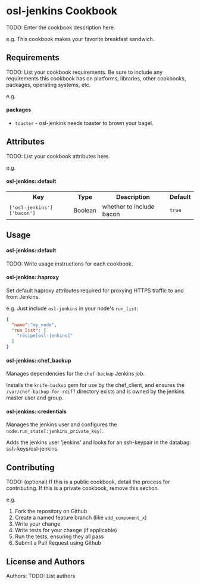 osl-jenkins Cookbook
====================
TODO: Enter the cookbook description here.

e.g.
This cookbook makes your favorite breakfast sandwich.

Requirements
------------
TODO: List your cookbook requirements. Be sure to include any requirements this cookbook has on platforms, libraries, other cookbooks, packages, operating systems, etc.

e.g.
#### packages
- `toaster` - osl-jenkins needs toaster to brown your bagel.

Attributes
----------
TODO: List your cookbook attributes here.

e.g.
#### osl-jenkins::default
<table>
  <tr>
    <th>Key</th>
    <th>Type</th>
    <th>Description</th>
    <th>Default</th>
  </tr>
  <tr>
    <td><tt>['osl-jenkins']['bacon']</tt></td>
    <td>Boolean</td>
    <td>whether to include bacon</td>
    <td><tt>true</tt></td>
  </tr>
</table>

Usage
-----
#### osl-jenkins::default
TODO: Write usage instructions for each cookbook.

#### osl-jenkins::haproxy

Set default haproxy attributes required for proxying HTTPS
traffic to and from Jenkins.

e.g.
Just include `osl-jenkins` in your node's `run_list`:

```json
{
  "name":"my_node",
  "run_list": [
    "recipe[osl-jenkins]"
  ]
}
```

#### osl-jenkins::chef_backup
Manages dependencies for the `chef-backup` Jenkins job.

Installs the `knife-backup` gem for use by the chef\_client, and ensures
the `/var/chef-backup-for-rdiff` directory exists and is owned by the
jenkins master user and group.

#### osl-jenkins::credentials
Manages the jenkins user and configures the
`node.run_state[:jenkins_private_key]`.

Adds the jenkins user 'jenkins' and looks for an ssh-keypair in the
databag: ssh-keys/osl-jenkins.

Contributing
------------
TODO: (optional) If this is a public cookbook, detail the process for contributing. If this is a private cookbook, remove this section.

e.g.
1. Fork the repository on Github
2. Create a named feature branch (like `add_component_x`)
3. Write your change
4. Write tests for your change (if applicable)
5. Run the tests, ensuring they all pass
6. Submit a Pull Request using Github

License and Authors
-------------------
Authors: TODO: List authors
